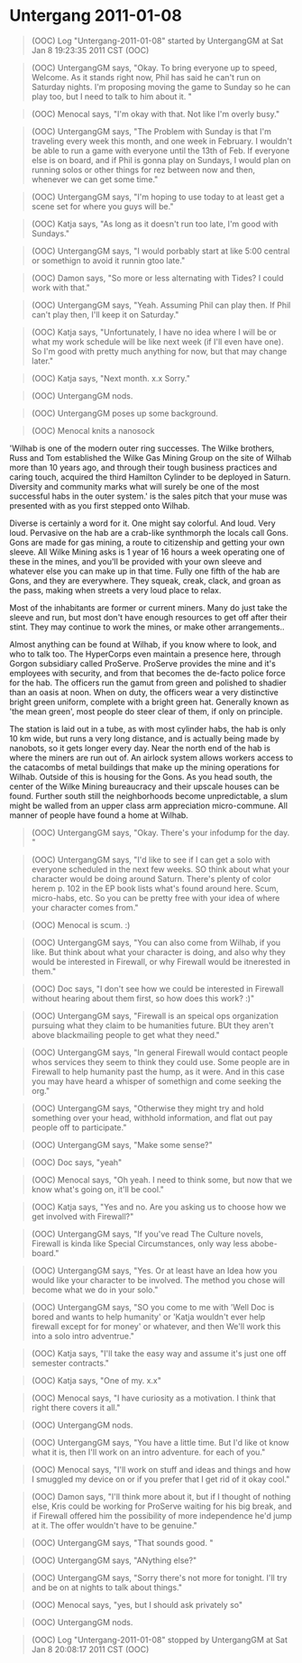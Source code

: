 <!-- TITLE: Untergang 2011-01-08 -->
<!-- SUBTITLE: A game log for Untergang -->

# Untergang 2011-01-08

> (OOC) Log "Untergang-2011-01-08" started by UntergangGM at Sat Jan 8 19:23:35 2011 CST (OOC)

> (OOC) UntergangGM says, "Okay. To bring everyone up to speed, Welcome. As it stands right now, Phil has said he can't run on Saturday nights. I'm proposing moving the game to Sunday so he can play too, but I need to talk to him about it. "

> (OOC) Menocal says, "I'm okay with that. Not like I'm overly busy."

> (OOC) UntergangGM says, "The Problem with Sunday is that I'm traveling every week this month, and one week in February. I wouldn't be able to run a game with everyone until the 13th of Feb. If everyone else is on board, and if Phil is gonna play on Sundays, I would plan on running solos or other things for rez between now and then, whenever we can get some time."

> (OOC) UntergangGM says, "I'm hoping to use today to at least get a scene set for where you guys will be."

> (OOC) Katja says, "As long as it doesn't run too late, I'm good with Sundays."

> (OOC) UntergangGM says, "I would porbably start at like 5:00 central or somethign to avoid it runnin gtoo late."

> (OOC) Damon says, "So more or less alternating with Tides? I could work with that."

> (OOC) UntergangGM says, "Yeah. Assuming Phil can play then. If Phil can't play then, I'll keep it on Saturday."

> (OOC) Katja says, "Unfortunately, I have no idea where I will be or what my work schedule will be like next week (if I'll even have one). So I'm good with pretty much anything for now, but that may change later."

> (OOC) Katja says, "Next month. x.x Sorry."

> (OOC) UntergangGM nods.

> (OOC) UntergangGM poses up some background.

> (OOC) Menocal knits a nanosock

'Wilhab is one of the modern outer ring successes. The Wilke brothers, Russ and Tom established the Wilke Gas Mining Group on the site of Wilhab more than 10 years ago, and through their tough business practices and caring touch, acquired the third Hamilton Cylinder to be deployed in Saturn. Diversity and community marks what will surely be one of the most successful habs in the outer system.' is the sales pitch that your muse was presented with as you first stepped onto Wilhab.

Diverse is certainly a word for it. One might say colorful. And loud. Very loud. Pervasive on the hab are a crab-like synthmorph the locals call Gons. Gons are made for gas mining, a route to citizenship and getting your own sleeve. All Wilke Mining asks is 1 year of 16 hours a week operating one of these in the mines, and you'll be provided with your own sleeve and whatever else you can make up in that time. Fully one fifth of the hab are Gons, and they are everywhere. They squeak, creak, clack, and groan as the pass, making when streets a very loud place to relax.

Most of the inhabitants are former or current miners. Many do just take the sleeve and run, but most don't have enough resources to get off after their stint. They may continue to work the mines, or make other arrangements..

Almost anything can be found at Wilhab, if you know where to look, and who to talk too. The HyperCorps even maintain a presence here, through Gorgon subsidiary called ProServe. ProServe provides the mine and it's employees with security, and from that becomes the de-facto police force for the hab. The officers run the gamut from green and polished to shadier than an oasis at noon. When on duty, the officers wear a very distinctive bright green uniform, complete with a bright green hat. Generally known as 'the mean green', most people do steer clear of them, if only on principle.

The station is laid out in a tube, as with most cylinder habs, the hab is only 10 km wide, but runs a very long distance, and is actually being made by nanobots, so it gets longer every day. Near the north end of the hab is where the miners are run out of. An airlock system allows workers access to the catacombs of metal buildings that make up the mining operations for Wilhab. Outside of this is housing for the Gons. As you head south, the center of the Wilke Mining bureaucracy and their upscale houses can be found. Further south still the neighborhoods become unpredictable, a slum might be walled from an upper class arm appreciation micro-commune. All manner of people have found a home at Wilhab.

> (OOC) UntergangGM says, "Okay. There's your infodump for the day. "

> (OOC) UntergangGM says, "I'd like to see if I can get a solo with everyone scheduled in the next few weeks. SO think about what your character would be doing around Saturn. There's plenty of color herem p. 102 in the EP book lists what's found around here. Scum, micro-habs, etc. So you can be pretty free with your idea of where your character comes from."

> (OOC) Menocal is scum. :)

> (OOC) UntergangGM says, "You can also come from Wilhab, if you like. But think about what your character is doing, and also why they would be interested in Firewall, or why Firewall would be itnerested in them."

> (OOC) Doc says, "I don't see how we could be interested in Firewall without hearing about them first, so how does this work? :)"

> (OOC) UntergangGM says, "Firewall is an speical ops organization pursuing what they claim to be humanities future. BUt they aren't above blackmailing people to get what they need."

> (OOC) UntergangGM says, "In general Firewall would contact people whos services they seem to think they could use. Some people are in Firewall to help humanity past the hump, as it were. And in this case you may have heard a whisper of somethign and come seeking the org."

> (OOC) UntergangGM says, "Otherwise they might try and hold something over your head, withhold information, and flat out pay people off to participate."

> (OOC) UntergangGM says, "Make some sense?"

> (OOC) Doc says, "yeah"

> (OOC) Menocal says, "Oh yeah. I need to think some, but now that we know what's going on, it'll be cool."

> (OOC) Katja says, "Yes and no. Are you asking us to choose how we get involved with Firewall?"

> (OOC) UntergangGM says, "If you've read The Culture novels, Firewall is kinda like Special Circumstances, only way less abobe-board."

> (OOC) UntergangGM says, "Yes. Or at least have an Idea how you would like your character to be involved. The method you chose will become what we do in your solo."

> (OOC) UntergangGM says, "SO you come to me with 'Well Doc is bored and wants to help humanity' or 'Katja wouldn't ever help firewall except for for money' or whatever, and then We'll work this into a solo intro adventrue."

> (OOC) Katja says, "I'll take the easy way and assume it's just one off semester contracts."

> (OOC) Katja says, "One of my. x.x"

> (OOC) Menocal says, "I have curiosity as a motivation. I think that right there covers it all."

> (OOC) UntergangGM nods.

> (OOC) UntergangGM says, "You have a little time. But I'd like ot know what it is, then I'll work on an intro adventure. for each of you."

> (OOC) Menocal says, "I'll work on stuff and ideas and things and how I smuggled my device on or if you prefer that I get rid of it okay cool."

> (OOC) Damon says, "I'll think more about it, but if I thought of nothing else, Kris could be working for ProServe waiting for his big break, and if Firewall offered him the possibility of more independence he'd jump at it. The offer wouldn't have to be genuine."

> (OOC) UntergangGM says, "That sounds good. "

> (OOC) UntergangGM says, "ANything else?"

> (OOC) UntergangGM says, "Sorry there's not more for tonight. I'll try and be on at nights to talk about things."

> (OOC) Menocal says, "yes, but I should ask privately so"

> (OOC) UntergangGM nods.

> (OOC) Log "Untergang-2011-01-08" stopped by UntergangGM at Sat Jan 8 20:08:17 2011 CST (OOC)